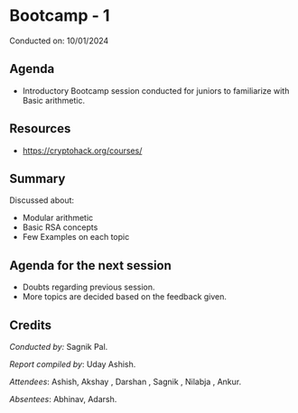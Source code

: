 <!-- 
 - Replace all the {} with their values. Name this file as Session {Session no.}.md (without braces) and submit a PR.
-->
# Bootcamp - 1

Conducted on: 10/01/2024

## Agenda
- Introductory Bootcamp session conducted for juniors to familiarize with Basic arithmetic.

## Resources
- https://cryptohack.org/courses/
## Summary
Discussed about:
- Modular arithmetic
- Basic RSA concepts
- Few Examples on each topic 

## Agenda for the next session
- Doubts regarding previous session.
- More topics are decided based on the feedback given.

## Credits
<!-- Include the Conducted by heading only if someone conducted the session. If it was a session without a specific instructor (For e.g., a common reading session or a mini-hackathon), ignore it. -->
*Conducted by:* Sagnik Pal.

*Report compiled by*: Uday Ashish.

*Attendees*: Ashish, Akshay , Darshan , Sagnik , Nilabja , Ankur.

*Absentees*: Abhinav, Adarsh.
